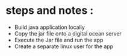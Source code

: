 # steps and notes : 

- Build java application locally
- Copy the jar file onto a digital ocean server
- Execute the Jar file and run the app 
- Create a separate linux user for the app